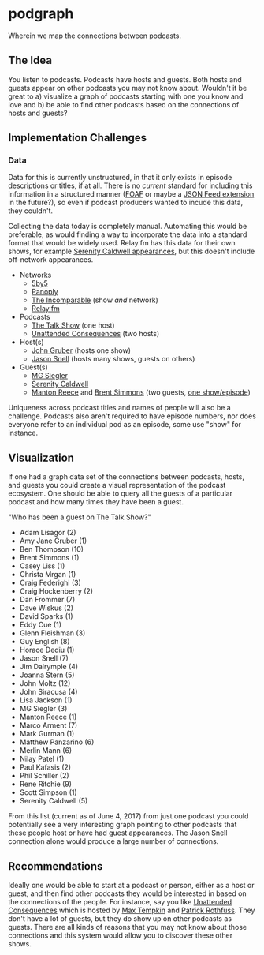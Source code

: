 # podgraph
Wherein we map the connections between podcasts.

## The Idea
You listen to podcasts. Podcasts have hosts and guests. Both hosts and guests appear on other podcasts you may not know about. Wouldn't it be great to a) visualize a graph of podcasts starting with one you know and love and b) be able to find other podcasts based on the connections of hosts and guests?

## Implementation Challenges

### Data
Data for this is currently unstructured, in that it only exists in episode descriptions or titles, if at all. There is no _current_ standard for including this information in a structured manner ([FOAF](http://www.foaf-project.org/) or maybe a [JSON Feed extension](https://jsonfeed.org/version/1#extensions) in the future?), so even if podcast producers wanted to incude this data, they couldn't.

Collecting the data today is completely manual. Automating this would be preferable, as would finding a way to incorporate the data into a standard format that would be widely used. Relay.fm has this data for their own shows, for example [Serenity Caldwell appearances](https://www.relay.fm/people/serenitycaldwell), but this doesn't include off-network appearances.

* Networks
	* [5by5](http://5by5.tv/)
	* [Panoply](http://panoply.fm/) 
	* [The Incomparable](https://www.theincomparable.com/) (show _and_ network)
	* [Relay.fm](https://www.relay.fm/)
* Podcasts
	* [The Talk Show](https://daringfireball.net/thetalkshow/) (one host)
	* [Unattended Consequences](https://unattendedconsequences.simplecast.fm/) (two hosts)
* Host(s)
	* [John Gruber](https://twitter.com/gruber) (hosts one show)
	* [Jason Snell](https://twitter.com/jsnell) (hosts many shows, guests on others)
* Guest(s)
	* [MG Siegler](https://twitter.com/mgsiegler)
	* [Serenity Caldwell](http://manyhats.tumblr.com/about)
	* [Manton Reece](http://micro.manton.org/) and [Brent Simmons](http://inessential.com/) (two guests, [one show/episode](https://daringfireball.net/thetalkshow/2017/05/31/ep-192))

Uniqueness across podcast titles and names of people will also be a challenge. Podcasts also aren't required to have episode numbers, nor does everyone refer to an individual pod as an episode, some use "show" for instance.

## Visualization
If one had a graph data set of the connections between podcasts, hosts, and guests you could create a visual representation of the podcast ecosystem. One should be able to query all the guests of a particular podcast and how many times they have been a guest.

"Who has been a guest on The Talk Show?"

* Adam Lisagor (2)
* Amy Jane Gruber (1)
* Ben Thompson (10)
* Brent Simmons (1)
* Casey Liss (1)
* Christa Mrgan (1)
* Craig Federighi (3)
* Craig Hockenberry (2)
* Dan Frommer (7)
* Dave Wiskus (2)
* David Sparks (1)
* Eddy Cue (1)
* Glenn Fleishman (3)
* Guy English (8)
* Horace Dediu (1)
* Jason Snell (7)
* Jim Dalrymple (4)
* Joanna Stern (5)
* John Moltz (12)
* John Siracusa (4)
* Lisa Jackson (1)
* MG Siegler (3)
* Manton Reece (1)
* Marco Arment (7)
* Mark Gurman (1)
* Matthew Panzarino (6)
* Merlin Mann (6)
* Nilay Patel (1)
* Paul Kafasis (2)
* Phil Schiller (2)
* Rene Ritchie (9)
* Scott Simpson (1)
* Serenity Caldwell (5)

From this list (current as of June 4, 2017) from just one podcast you could potentially see a very interesting graph pointing to other podcasts that these people host or have had guest appearances. The Jason Snell connection alone would produce a large number of connections.

## Recommendations
Ideally one would be able to start at a podcast or person, either as a host or guest, and then find other podcasts they would be interested in based on the connections of the people. For instance, say you like [Unattended Consequences](https://unattendedconsequences.simplecast.fm/) which is hosted by [Max Tempkin](https://twitter.com/MaxTemkin) and [Patrick Rothfuss](http://www.patrickrothfuss.com/). They don't have a lot of guests, but they do show up on other podcasts as guests. There are all kinds of reasons that you may not know about those connections and this system would allow you to discover these other shows.
